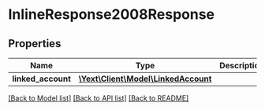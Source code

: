 # InlineResponse2008Response

## Properties
Name | Type | Description | Notes
------------ | ------------- | ------------- | -------------
**linked_account** | [**\Yext\Client\Model\LinkedAccount**](LinkedAccount.md) |  | [optional] 

[[Back to Model list]](../README.md#documentation-for-models) [[Back to API list]](../README.md#documentation-for-api-endpoints) [[Back to README]](../README.md)


